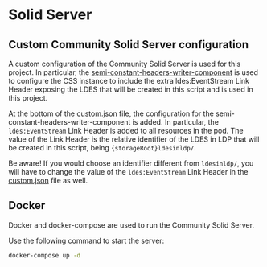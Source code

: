 # Solid Server

## Custom Community Solid Server configuration

A custom configuration of the Community Solid Server is used for this project.
In particular, the [semi-constant-headers-writer-component](https://github.com/CommunitySolidServer/semi-constant-headers-writer-component) is used to configure the CSS instance to include the extra ldes:EventStream Link Header exposing the LDES that will be created in this script and is used in this project.

At the bottom of the [custom.json](custom.json) file, the configuration for the semi-constant-headers-writer-component is added.
In particular, the `ldes:EventStream` Link Header is added to all resources in the pod. The value of the Link Header is the relative identifier of the LDES in LDP that will be created in this script, being `{storageRoot}ldesinldp/`.

Be aware! If you would choose an identifier different from `ldesinldp/`, you will have to change the value of the `ldes:EventStream` Link Header in the [custom.json](custom.json) file as well.

## Docker

Docker and docker-compose are used to run the Community Solid Server.

Use the following command to start the server:

```bash
docker-compose up -d
```
